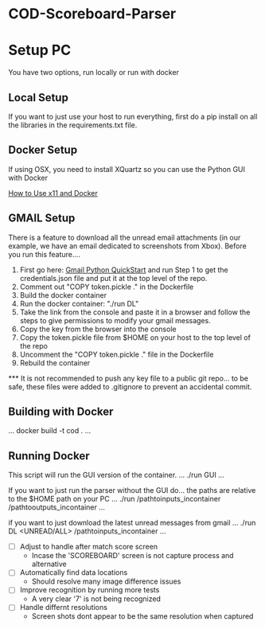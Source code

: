 # COD-Scoreboard-Parser

# Setup PC
You have two options, run locally or run with docker

## Local Setup
If you want to just use your host to run everything, first do a pip install on all the libraries in the requirements.txt file.

## Docker Setup

If using OSX, you need to install XQuartz so you can use the Python GUI with Docker

[How to Use x11 and Docker](https://medium.com/@mreichelt/how-to-show-x11-windows-within-docker-on-mac-50759f4b65cb)

## GMAIL Setup

There is a feature to download all the unread email attachments (in our example, we have an email dedicated to screenshots from Xbox). Before you run this feature....

1) First go here: [Gmail Python QuickStart](https://developers.google.com/gmail/api/quickstart/python) and run Step 1 to get the credentials.json file and put it at the top level of the repo.
2) Comment out "COPY token.pickle ." in the Dockerfile
3) Build the docker container
4) Run the docker container: "./run DL"
5) Take the link from the console and paste it in a browser and follow the steps to give permissions to modify your gmail messages.
6) Copy the key from the browser into the console
7) Copy the token.pickle file from $HOME on your host to the top level of the repo
8) Uncomment the "COPY token.pickle ." file in the Dockerfile
9) Rebuild the container

*** It is not recommended to push any key file to a public git repo... to be safe, these files were added to .gitignore to prevent an accidental commit.

## Building with Docker
...
docker build -t cod .
...

## Running Docker
This script will run the GUI version of the container.
...
./run GUI
...

If you want to just run the parser without the GUI do... the paths are relative to the $HOME path on your PC
...
./run /pathtoinputs_incontainer /pathtooutputs_incontainer
...

if you want to just download the latest unread messages from gmail
...
./run DL <UNREAD/ALL> /pathtoinputs_incontainer
...


- [ ] Adjust to handle after match score screen
  - Incase the 'SCOREBOARD' screen is not capture process and alternative
- [ ] Automatically find data locations
  - Should resolve many image difference issues
- [ ] Improve recognition by running more tests
  - A very clear '7' is not being recognized
- [ ] Handle differnt resolutions
  - Screen shots dont appear to be the same resolution when captured
